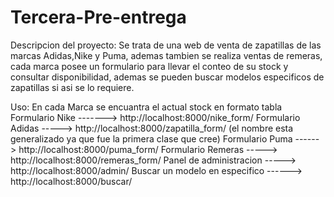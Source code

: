 # Tercera-Pre-entrega
Descripcion del proyecto: Se trata de una web de venta de zapatillas de las marcas Adidas,Nike y Puma, ademas tambien se realiza ventas de remeras, cada marca posee un formulario para llevar el conteo de su stock y consultar disponibilidad, ademas se pueden buscar modelos especificos de zapatillas si asi se lo requiere.

Uso: En cada Marca se encuantra el actual stock en formato tabla
Formulario Nike -------> http://localhost:8000/nike_form/
Formulario Adidas -----> http://localhost:8000/zapatilla_form/ (el nombre esta generalizado ya que fue la primera clase que cree)
Formulario Puma ------> http://localhost:8000/puma_form/
Formulario Remeras -----> http://localhost:8000/remeras_form/
Panel de administracion -----> http://localhost:8000/admin/
Buscar un modelo en especifico ------> http://localhost:8000/buscar/
